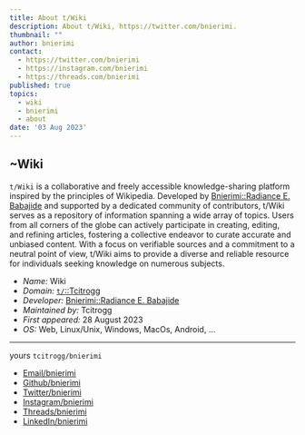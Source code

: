 ```yaml
---
title: About t/Wiki
description: About t/Wiki, https://twitter.com/bnierimi.
thumbnail: ""
author: bnierimi
contact:
  - https://twitter.com/bnierimi
  - https://instagram.com/bnierimi
  - https://threads.com/bnierimi
published: true
topics:
  - wiki
  - bnierimi
  - about
date: '03 Aug 2023'
---
```


## ~Wiki
`t/Wiki` is a collaborative and freely accessible knowledge-sharing platform inspired by the principles of Wikipedia. Developed by [Bnierimi::Radiance E. Babajide](https://bnierimi-kyu.vercel.app) and supported by a dedicated community of contributors, t/Wiki serves as a repository of information spanning a wide array of topics. Users from all corners of the globe can actively participate in creating, editing, and refining articles, fostering a collective endeavor to curate accurate and unbiased content. With a focus on verifiable sources and a commitment to a neutral point of view, t/Wiki aims to provide a diverse and reliable resource for individuals seeking knowledge on numerous subjects.

- *Name:* Wiki
- *Domain:* [`t/`::Tcitrogg](https://t-wiki.vercel.app/Tcitrogg-domains)
- *Developer:* [Bnierimi::Radiance E. Babajide](https://bnierimi-kyu.vercel.app)
- *Maintained by:* Tcitrogg
- *First appeared:* 28 August 2023
- *OS:* Web, Linux/Unix, Windows, MacOs, Android, ...
<!-- - *Preview release:* 01.12.0b8 / 18 July 2023; -->
<!-- - *Typing discipline:* Duck, static, strong typing -->

---
yours `tcitrogg/bnierimi`
- [Email/bnierimi](mailto:bnierimi@gmail.com)
- [Github/bnierimi](https://github.com/bnierimi)
- [Twitter/bnierimi](https://twitter.com/bnierimi)
- [Instagram/bnierimi](https://instagram.com/bnierimi)
- [Threads/bnierimi](https://threads.com/bnierimi)
- [LinkedIn/bnierimi](https://www.linkedin.com/in/bnierimi)


